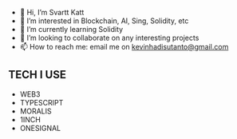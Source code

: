 - 👋 Hi, I’m Svartt Katt
- 👀 I’m interested in Blockchain, AI, Sing, Solidity, etc
- 🌱 I’m currently learning Solidity
- 💞️ I’m looking to collaborate on any interesting projects
- 📫 How to reach me: email me on kevinhadisutanto@gmail.com

## TECH I USE

- WEB3
- TYPESCRIPT
- MORALIS
- 1INCH
- ONESIGNAL

<!---
KevinH2810/KevinH2810 is a ✨ special ✨ repository because its `README.md` (this file) appears on your GitHub profile.
You can click the Preview link to take a look at your changes.
--->
